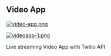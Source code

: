 ## Video App

[![video-app.png](https://i.postimg.cc/hvhPbT4D/video-app.png)](https://video-app-hb.netlify.app/)

[![videoapp-1.png](https://i.postimg.cc/65KyJThY/videoapp-1.png)](https://video-app-hb.netlify.app)

Live streaming Video App with Twilio API
